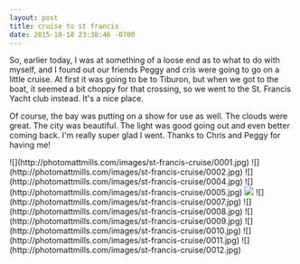 ```yaml
---
layout: post
title: cruise to st francis
date: 2015-10-18 23:38:46 -0700
---
```


So, earlier today, I was at something of a loose end as to what to do with myself, and I found out our friends Peggy and cris were going to go on a little cruise. At first it was going to be to Tiburon, but when we got to the boat, it seemed a bit choppy for that crossing, so we went to the St. Francis Yacht club instead. It's a nice place.

Of course, the bay was putting on a show for use as well. The clouds were great. The city was beautiful. The light was good going out and even better coming back. I'm really super glad I went. Thanks to Chris and Peggy for having me!

<span style="display:block;" class="center">
  ![](http://photomattmills.com/images/st-francis-cruise/0001.jpg)
  ![](http://photomattmills.com/images/st-francis-cruise/0002.jpg)
  ![](http://photomattmills.com/images/st-francis-cruise/0004.jpg)
  ![](http://photomattmills.com/images/st-francis-cruise/0005.jpg)
  <img class="vertical" src="http://photomattmills.com/images/st-francis-cruise/0006.jpg" />
  ![](http://photomattmills.com/images/st-francis-cruise/0007.jpg)
  ![](http://photomattmills.com/images/st-francis-cruise/0008.jpg)
  ![](http://photomattmills.com/images/st-francis-cruise/0009.jpg)
  ![](http://photomattmills.com/images/st-francis-cruise/0010.jpg)
  ![](http://photomattmills.com/images/st-francis-cruise/0011.jpg)
  ![](http://photomattmills.com/images/st-francis-cruise/0012.jpg)
</span>
